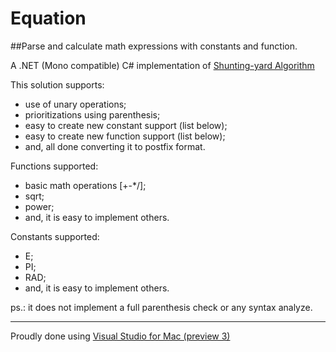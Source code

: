 # Equation
##Parse and calculate math expressions with constants and function.

A .NET (Mono compatible) C# implementation of [Shunting-yard Algorithm](https://en.wikipedia.org/wiki/Shunting-yard_algorithm)

This solution supports:

  * use of unary operations;
  * prioritizations using parenthesis;
  * easy to create new constant support (list below);
  * easy to create new function support (list below);
  * and, all done converting it to postfix format.
  
  
Functions supported:
  * basic math operations [+-*/];
  * sqrt;
  * power;
  * and, it is easy to implement others.
  
Constants supported:
  * E;
  * PI;
  * RAD;
  * and, it is easy to implement others.
  
  
ps.: it does not implement a full parenthesis check or any syntax analyze.
  

--- 
Proudly done using [Visual Studio for Mac (preview 3)](https://www.visualstudio.com/vs/visual-studio-mac/)
